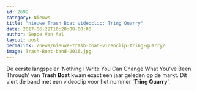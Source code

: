 ```yaml
---
id: 2699
category: Nieuws
title: "nieuwe Trash Boat videoclip: Tring Quarry"
date: 2017-06-22T16:28:08+00:00
author: Seppe Van Ael
layout: post
permalink: /news/nieuwe-trash-boat-videoclip-tring-quarry/
image: Trash-Boat-band-2016.jpg
---
```

De eerste langspeler 'Nothing I Write You Can Change What You've Been Through' van **Trash Boat** kwam exact een jaar geleden op de markt. Dit viert de band met een videoclip voor het nummer '**Tring Quarry**'.
